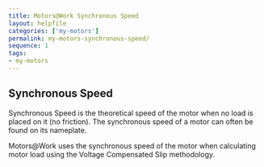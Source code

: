 ```yaml
---
title: Motors@Work Synchronous Speed
layout: helpfile
categories: ['my-motors']
permalink: my-motors-synchronous-speed/
sequence: 1
tags:
- my-motors
---
```

## Synchronous Speed

Synchronous Speed is the theoretical speed of the motor when no load is placed
on it (no friction).  The synchronous speed of a motor can often be found on
its nameplate.

Motors@Work uses the synchronous speed of the motor when calculating motor
load using the Voltage Compensated Slip methodology.
